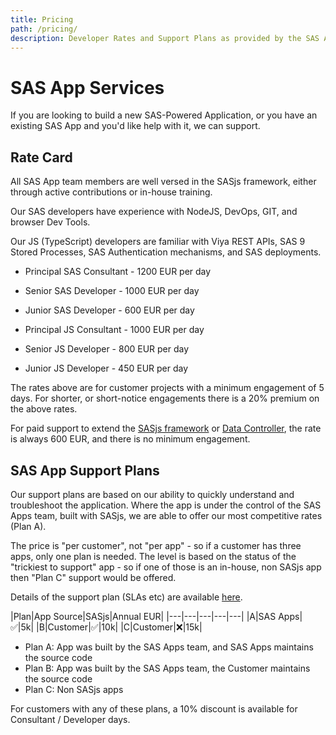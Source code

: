 ```yaml
---
title: Pricing
path: /pricing/
description: Developer Rates and Support Plans as provided by the SAS Apps team
---
```


# SAS App Services

If you are looking to build a new SAS-Powered Application, or you have an existing SAS App and you'd like help with it, we can support.


## Rate Card

All SAS App team members are well versed in the SASjs framework, either through active contributions or in-house training.

Our SAS developers have experience with NodeJS, DevOps, GIT, and browser Dev Tools.

Our JS (TypeScript) developers are familiar with Viya REST APIs, SAS 9 Stored Processes, SAS Authentication mechanisms, and SAS deployments.

* Principal SAS Consultant - 1200 EUR per day
* Senior SAS Developer - 1000 EUR per day
* Junior SAS Developer - 600 EUR per day

* Principal JS Consultant - 1000 EUR per day
* Senior JS Developer - 800 EUR per day
* Junior JS Developer - 450 EUR per day

The rates above are for customer projects with a minimum engagement of 5 days.  For shorter, or short-notice engagements there is a 20% premium on the above rates.

For paid support to extend the [SASjs framework](https://github.com/sasjs) or [Data Controller](https://datacontroller.io), the rate is always 600 EUR, and there is no minimum engagement.

## SAS App Support Plans

Our support plans are based on our ability to quickly understand and troubleshoot the application.  Where the app is under the control of the SAS Apps team, built with SASjs, we are able to offer our most competitive rates (Plan A).

The price is "per customer", not "per app" - so if a customer has three apps, only one plan is needed.  The level is based on the status of the "trickiest to support" app - so if one of those is an in-house, non SASjs app then "Plan C" support would be offered.

Details of the support plan (SLAs etc) are available [here](/support).

|Plan|App Source|SASjs|Annual EUR|
|---|---|---|---|---|
|A|SAS Apps|✅|5k|
|B|Customer|✅|10k|
|C|Customer|❌|15k|

* Plan A:  App was built by the SAS Apps team, and SAS Apps maintains the source code
* Plan B:  App was built by the SAS Apps team, the Customer maintains the source code
* Plan C:  Non SASjs apps

For customers with any of these plans, a 10% discount is available for Consultant / Developer days.







